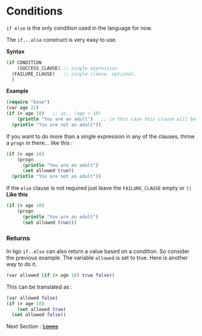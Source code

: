 # Conditions

`if else` is the only condition used in the language for now.

The `if...else` construct is very easy to use.

**Syntax**

```clojure
(if CONDITION
    (SUCCESS_CLAUSE) ;; single expression
  (FAILURE_CLAUSE)   ;; single clause, optional.
  )
```

**Example**

```clojure
(require "base")
(var age 22)
(if (> age 18)   ;; ie., (age > 18)
    (println "You are an adult")   ;; in this case this clause will be executed.
  (println "You are not an adult"))
```

If you want to do more than a single expression in any of the clauses,
throw a `progn` in there... like this :

```clojure
(if (> age 18)
    (progn
      (println "You are an adult")
      (set allowed true))
  (println "You are not an adult"))
```

If the `else` clause is not required just leave the `FAILURE_CLAUSE` empty or `()`
**Like this**

```clojure
(if (> age 18)
    (progn
      (println "You are an adult")
      (set allowed true)))
```

### Returns

In ligo `if..else` can also return a value based on a condition.
So consider the previous example.
The variable `allowed` is set to true. Here is another way to do it.

```clojure
(var allowed (if (> age 18) true false))
```

This can be translated as :

```clojure
(var allowed false)
(if (> age 18)
    (set allowed true)
  (set allowed false))
```

Next Section : ~~[Loops](2_Loops.md)~~
